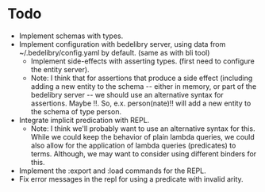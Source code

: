 
Todo
====

  * Implement schemas with types.
  * Implement configuration with bedelibry server, using data from ~/.bedelibry/config.yaml by default. (same as with bli tool)
    * Implement side-effects with asserting types. (first need to configure the entity server).
     * Note: I think that for assertions that produce a side effect (including adding a new entity
             to the schema -- either in memory, or part of the bedelibry server -- we should use
             an alternative syntax for assertions. Maybe !!. So, e.x. person(nate)!! will add a new
             entity to the schema of type person.
  * Integrate implicit predication with REPL.
     * Note: I think we'll probably want to use an alternative syntax for this.
       While we could keep the behavior of plain lambda queries, we could also 
       allow for the application of lambda queries (predicates) to terms.
       Although, we may want to consider using different binders for this.
  * Implement the :export and :load commands for the REPL.
  * Fix error messages in the repl for using a predicate with invalid arity.
